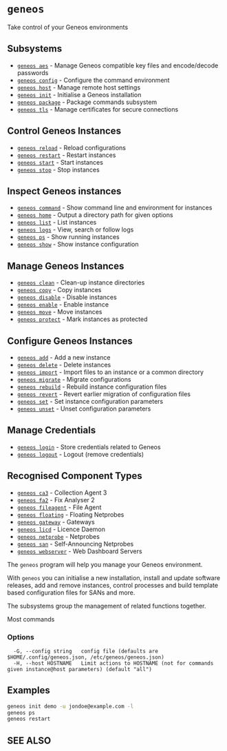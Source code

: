 # `geneos`

Take control of your Geneos environments

## Subsystems

* [`geneos aes`](geneos_aes.md)	 - Manage Geneos compatible key files and encode/decode passwords
* [`geneos config`](geneos_config.md)	 - Configure the command environment
* [`geneos host`](geneos_host.md)	 - Manage remote host settings
* [`geneos init`](geneos_init.md)	 - Initialise a Geneos installation
* [`geneos package`](geneos_package.md)	 - Package commands subsystem
* [`geneos tls`](geneos_tls.md)	 - Manage certificates for secure connections

## Control Geneos Instances

* [`geneos reload`](geneos_reload.md)	 - Reload configurations
* [`geneos restart`](geneos_restart.md)	 - Restart instances
* [`geneos start`](geneos_start.md)	 - Start instances
* [`geneos stop`](geneos_stop.md)	 - Stop instances

## Inspect Geneos instances

* [`geneos command`](geneos_command.md)	 - Show command line and environment for instances
* [`geneos home`](geneos_home.md)	 - Output a directory path for given options
* [`geneos list`](geneos_list.md)	 - List instances
* [`geneos logs`](geneos_logs.md)	 - View, search or follow logs
* [`geneos ps`](geneos_ps.md)	 - Show running instances
* [`geneos show`](geneos_show.md)	 - Show instance configuration

## Manage Geneos Instances

* [`geneos clean`](geneos_clean.md)	 - Clean-up instance directories
* [`geneos copy`](geneos_copy.md)	 - Copy instances
* [`geneos disable`](geneos_disable.md)	 - Disable instances
* [`geneos enable`](geneos_enable.md)	 - Enable instance
* [`geneos move`](geneos_move.md)	 - Move instances
* [`geneos protect`](geneos_protect.md)	 - Mark instances as protected

## Configure Geneos Instances

* [`geneos add`](geneos_add.md)	 - Add a new instance
* [`geneos delete`](geneos_delete.md)	 - Delete instances
* [`geneos import`](geneos_import.md)	 - Import files to an instance or a common directory
* [`geneos migrate`](geneos_migrate.md)	 - Migrate configurations
* [`geneos rebuild`](geneos_rebuild.md)	 - Rebuild instance configuration files
* [`geneos revert`](geneos_revert.md)	 - Revert earlier migration of configuration files
* [`geneos set`](geneos_set.md)	 - Set instance configuration parameters
* [`geneos unset`](geneos_unset.md)	 - Unset configuration parameters

## Manage Credentials

* [`geneos login`](geneos_login.md)	 - Store credentials related to Geneos
* [`geneos logout`](geneos_logout.md)	 - Logout (remove credentials)

## Recognised Component Types

* [`geneos ca3`](geneos_ca3.md)	 - Collection Agent 3
* [`geneos fa2`](geneos_fa2.md)	 - Fix Analyser 2
* [`geneos fileagent`](geneos_fileagent.md)	 - File Agent
* [`geneos floating`](geneos_floating.md)	 - Floating Netprobes
* [`geneos gateway`](geneos_gateway.md)	 - Gateways
* [`geneos licd`](geneos_licd.md)	 - Licence Daemon
* [`geneos netprobe`](geneos_netprobe.md)	 - Netprobes
* [`geneos san`](geneos_san.md)	 - Self-Announcing Netprobes
* [`geneos webserver`](geneos_webserver.md)	 - Web Dashboard Servers

The `geneos` program will help you manage your Geneos environment.


With `geneos` you can initialise a new installation, install and
update software releases, add and remove instances, control processes
and build template based configuration files for SANs and more.


The subsystems group the management of related functions together.

Most commands 

### Options

```text
  -G, --config string   config file (defaults are $HOME/.config/geneos.json, /etc/geneos/geneos.json)
  -H, --host HOSTNAME   Limit actions to HOSTNAME (not for commands given instance@host parameters) (default "all")
```

## Examples

```bash
geneos init demo -u jondoe@example.com -l
geneos ps
geneos restart

```

## SEE ALSO

